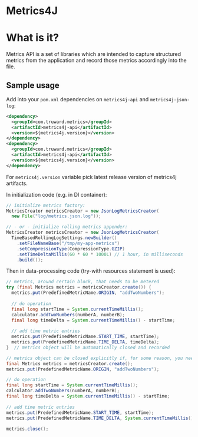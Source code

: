 Metrics4J
=========

# What is it?

Metrics API is a set of libraries which are intended to capture structured metrics from
the application and record those metrics accordingly into the file.

## Sample usage

Add into your ```pom.xml``` dependencies on ``metrics4j-api`` and ``metrics4j-json-log``:

```xml
<dependency>
  <groupId>com.truward.metrics</groupId>
  <artifactId>metrics4j-api</artifactId>
  <version>${metrics4j.version}</version>
</dependency>
<dependency>
  <groupId>com.truward.metrics</groupId>
  <artifactId>metrics4j-api</artifactId>
  <version>${metrics4j.version}</version>
</dependency>
```

For ``metrics4j.version`` variable pick latest release version of metrics4j artifacts.
 
In initialization code (e.g. in DI container):

```java
// initialize metrics factory:
MetricsCreator metricsCreator = new JsonLogMetricsCreator(
  new File("log/metrics.json.log"));

// - or - initialize rolling metrics appender:
MetricsCreator metricsCreator = new JsonLogMetricsCreator(
  TimeBasedRollingLogSettings.newBuilder()
    .setFileNameBase("/tmp/my-app-metrics")
    .setCompressionType(CompressionType.GZIP)
    .setTimeDeltaMillis(60 * 60 * 1000L) // 1 hour, in milliseconds
    .build());
```

Then in data-processing code (try-with resources statement is used):
```java 
// metrics, around certain block, that needs to be metered
try (final Metrics metrics = metricsCreator.create()) {
  metrics.put(PredefinedMetricName.ORIGIN, "addTwoNumbers");
  
  // do operation
  final long startTime = System.currentTimeMillis(); 
  calculator.addTwoNumbers(numberA, numberB);
  final long timeDelta = System.currentTimeMillis() - startTime;
  
  // add time metric entries
  metrics.put(PredefinedMetricName.START_TIME, startTime);
  metrics.put(PredefinedMetricName.TIME_DELTA, timeDelta);  
}  // metrics object will be automatically closed and recorded
```

```java
// metrics object can be closed explicitly if, for some reason, you need to do it
final Metrics metrics = metricsCreator.create();
metrics.put(PredefinedMetricName.ORIGIN, "addTwoNumbers");

// do operation
final long startTime = System.currentTimeMillis(); 
calculator.addTwoNumbers(numberA, numberB);
final long timeDelta = System.currentTimeMillis() - startTime;
  
// add time metric entries
metrics.put(PredefinedMetricName.START_TIME, startTime);
metrics.put(PredefinedMetricName.TIME_DELTA, System.currentTimeMillis() - startTime);
  
metrics.close();
```